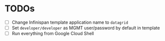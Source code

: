 # TODOs

- [ ] Change Infinispan template application name to `datagrid`
- [ ] Set `developer/developer` as MGMT user/password by default in template
- [ ] Run everything from Google Cloud Shell
